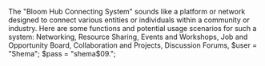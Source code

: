 The "Bloom Hub Connecting System" sounds like a platform or network designed to connect various entities or individuals within a community or industry. Here are some functions and potential usage scenarios for such a system: Networking,  Resource Sharing,  Events and Workshops,   Job and Opportunity Board, Collaboration and Projects,  Discussion Forums,
$user = "Shema";
$pass = "shema$09.";
